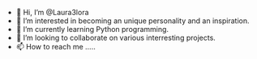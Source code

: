- 👋 Hi, I’m @Laura3lora
- 👀 I’m interested in becoming an unique personality and an inspiration.
- 🌱 I’m currently learning Python programming.
- 💞️ I’m looking to collaborate on various interresting projects.
- 📫 How to reach me .....

<!---
Laura3lora/Laura3lora is a ✨ special ✨ repository because its `README.md` (this file) appears on your GitHub profile.
You can click the Preview link to take a look at your changes.
--->
